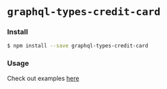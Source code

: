 # `graphql-types-credit-card`

### Install
```bash
$ npm install --save graphql-types-credit-card
```

### Usage
Check out examples [here](https://github.com/mfix22/gnt/tree/master/packages/gnt)
